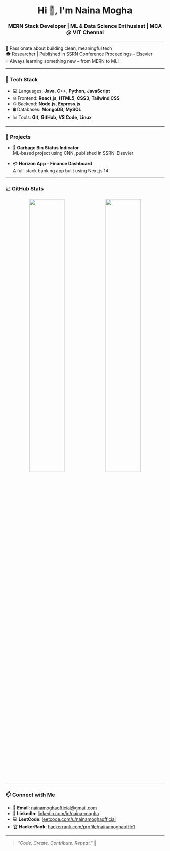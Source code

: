 <h1 align="center">Hi 👋, I'm Naina Mogha</h1>
<h3 align="center">MERN Stack Developer | ML & Data Science Enthusiast | MCA @ VIT Chennai</h3>

---

🌟 Passionate about building clean, meaningful tech  
🎓 Researcher | Published in SSRN Conference Proceedings – Elsevier  
💡 Always learning something new – from MERN to ML!

---

### 🔧 Tech Stack
- 💻 Languages: **Java**, **C++**, **Python**, **JavaScript**
- 🌐 Frontend: **React.js**, **HTML5**, **CSS3**, **Tailwind CSS**
- ⚙️ Backend: **Node.js**, **Express.js**
- 🛢️ Databases: **MongoDB**, **MySQL**
- 📊 Tools: **Git**, **GitHub**, **VS Code**, **Linux**

---

### 🚀 Projects
- 🧠 **Garbage Bin Status Indicator**  
  ML-based project using CNN, published in SSRN–Elsevier

- 💳 **Horizon App – Finance Dashboard**  
  A full-stack banking app built using Next.js 14

---

### 📈 GitHub Stats
<p align="center">
  <img src="https://github-readme-stats.vercel.app/api?username=Smiley-2003&show_icons=true&theme=radical" width="47%" />
  <img src="https://github-readme-stats.vercel.app/api/top-langs/?username=Smiley-2003&layout=compact&theme=radical" width="47%" />
</p>

---

### 📫 Connect with Me
- 📧 **Email**: [nainamoghaofficial@gmail.com](mailto:nainamoghaofficial@gmail.com)  
- 💼 **LinkedIn**: [linkedin.com/in/naina-mogha](https://www.linkedin.com/in/naina-mogha)  
- 💻 **LeetCode**: [leetcode.com/u/nainamoghaofficial](https://leetcode.com/u/nainamoghaofficial/)  
- 🏆 **HackerRank**: [hackerrank.com/profile/nainamoghaoffic1](https://www.hackerrank.com/profile/nainamoghaoffic1)

---

> *"Code. Create. Contribute. Repeat."* 🚀
